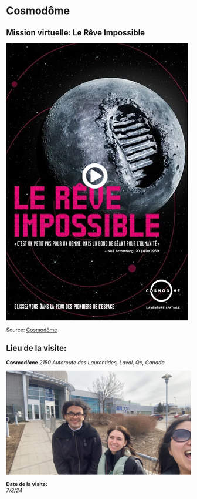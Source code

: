 # Cosmodôme
## Mission virtuelle: Le Rêve Impossible
![Affiche Rêve Impossible](medias/affiche_reve_impossible.PNG)

Source: [Cosmodôme](https://cosmodome.org/activites-familiale/missions-virtuelles/)

## Lieu de la visite:  
**Cosmodôme**
*2150 Autoroute des Laurentides, Laval, Qc, Canada*

![Moi Mouhmoud Manu Cosmodome](medias/moi_mouhmoud_manu_cosmodome.png)

**Date de la visite:**  
*7/3/24*
